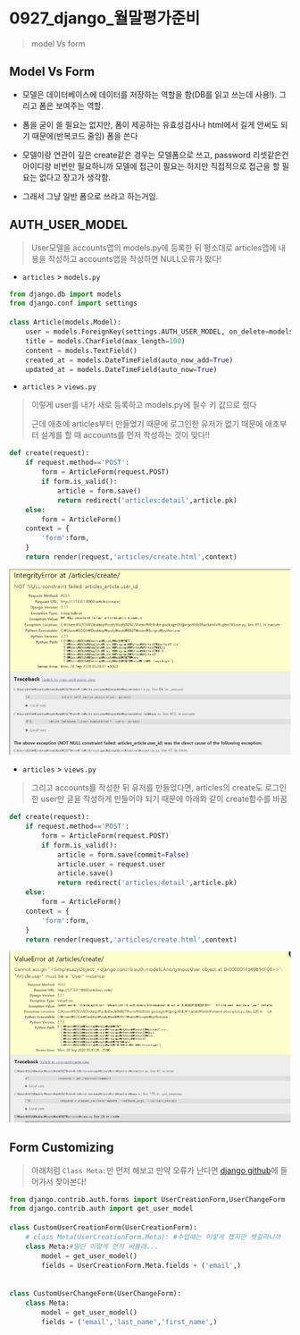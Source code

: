 

# 0927_django_월말평가준비

> model Vs form
>

## Model Vs Form

- 모델은 데이터베이스에 데이터를 저장하는 역할을 함(DB를 읽고 쓰는데 사용!). 그리고 폼은 보여주는 역할.

- 폼을 굳이 쓸 필요는 없지만, 폼이 제공하는 유효성검사나 html에서 길게 안써도 되기 때문에(반복코드 줄임) 폼을 쓴다

- 모델이랑 연관이 깊은 create같은 경우는 모델폼으로 쓰고, password 리셋같은건 아이디랑 비번만 필요하니까 모델에 접근이 필요는 하지만 직접적으로 접근을 할 필요는 없다고 장고가 생각함.

- 그래서 그냥 일반 폼으로 쓰라고 하는거임.



## AUTH_USER_MODEL 

>User모델을 accounts앱의 models.py에 등록한 뒤 평소대로 articles앱에 내용을 작성하고 accounts앱을 작성하면 NULL오류가 떴다!

- `articles` > `models.py`

```python
from django.db import models
from django.conf import settings

class Article(models.Model):
    user = models.ForeignKey(settings.AUTH_USER_MODEL, on_delete=models.CASCADE)
    title = models.CharField(max_length=100)
    content = models.TextField()
    created_at = models.DateTimeField(auto_now_add=True)
    updated_at = models.DateTimeField(auto_now=True)
```



- `articles` > `views.py`

> 이렇게 user를 내가 새로 등록하고 models.py에 필수 키 값으로 줬다
>
> 근데 애초에 articles부터 만들었기 때문에 로그인한 유저가 없기 때문에 애초부터 설계를 할 때 accounts를 먼저 작성하는 것이 맞다!!

```python
def create(request):
    if request.method=='POST':
        form = ArticleForm(request.POST)
        if form.is_valid():
            article = form.save()
            return redirect('articles:detail',article.pk)
    else:
        form = ArticleForm()
    context = {
        'form':form,
    }
    return render(request,'articles/create.html',context)
```

![image-20200928145724996](0927_django_월말평가준비.assets/image-20200928145724996.png)

- `articles` > `views.py`

> 그리고 accounts를 작성한 뒤 유저를 만들었다면, articles의 create도 로그인한 user만 글을 작성하게 만들어야 되기 때문에 아래와 같이 create함수를 바꿈

```python
def create(request):
    if request.method=='POST':
        form = ArticleForm(request.POST)
        if form.is_valid():
            article = form.save(commit=False)
            article.user = request.user
            article.save()
            return redirect('articles:detail',article.pk)
    else:
        form = ArticleForm()
    context = {
        'form':form,
    }
    return render(request,'articles/create.html',context)
```

![image-20200928150449883](0927_django_월말평가준비.assets/image-20200928150449883.png)





## Form Customizing

> 아래처럼 `Class Meta:`만 먼저 해보고 만약 오류가 난다면 [django github](https://github.com/django/django/blob/master/django/contrib/auth/forms.py)에 들어가서 찾아본다!

```python
from django.contrib.auth.forms import UserCreationForm,UserChangeForm
from django.contrib.auth import get_user_model

class CustomUserCreationForm(UserCreationForm):
    # class Meta(UserCreationForm.Meta): #수업때는 이렇게 했지만 헷갈리니까
    class Meta:#일단 이렇게 먼저 써볼래...
        model = get_user_model()
        fields = UserCreationForm.Meta.fields + ('email',)
        

class CustomUserChangeForm(UserChangeForm):
    class Meta:
        model = get_user_model()
        fields = ('email','last_name','first_name',)
```

